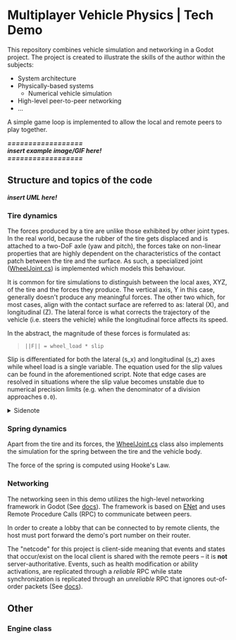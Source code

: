 # Multiplayer Vehicle Physics | Tech Demo
This repository combines vehicle simulation and networking in a Godot project. The project is created to illustrate the skills of the author within the subjects:

* System architecture
* Physically-based systems
    * Numerical vehicle simulation
* High-level peer-to-peer networking
* ...

A simple game loop is implemented to allow the local and remote peers to play together.

***==================***<br/>
***insert example image/GIF here!***<br/>
***==================***

## Structure and topics of the code

***insert UML here!***

### Tire dynamics
The forces produced by a tire are unlike those exhibited by other joint types. In the real world, because the rubber of the tire gets displaced and is attached to a two-DoF axle (yaw and pitch), the forces take on non-linear properties that are highly dependent on the characteristics of the contact patch between the tire and the surface. As such, a specialized joint ([WheelJoint.cs](Scripts\Joints\WheelJoint.cs)) is implemented which models this behaviour.

It is common for tire simulations to distinguish between the local axes, XYZ, of the tire and the forces they produce. The vertical axis, Y in this case, generally doesn't produce any meaningful forces. The other two which, for most cases, align with the contact surface are referred to as: lateral (X), and longitudinal (Z). The lateral force is what corrects the trajectory of the vehicle (i.e. steers the vehicle) while the longitudinal force affects its speed.

In the abstract, the magnitude of these forces is formulated as:
> `||F|| = wheel_load * slip`

Slip is differentiated for both the lateral (s_x) and longitudinal (s_z) axes while wheel load is a single variable. The equation used for the slip values can be found in the aforementioned script. Note that edge cases are resolved in situations where the slip value becomes unstable due to numerical precision limits (e.g. when the denominator of a division approaches `0.0`).

<details>
    <summary>Sidenote</summary>
    
*There are other factors that affect the slip-value or the force vector (such as camber) which are not described here. Please inspect the code if you're interested.*

*It should also be noted that the implementation of the tire joint, as well as this surface-level description of it, only attempts to approximate realistic behaviour that is suitable for gameplay purposes.*
</details>

### Spring dynamics
Apart from the tire and its forces, the [WheelJoint.cs](Scripts\Joints\WheelJoint.cs) class also implements the simulation for the spring between the tire and the vehicle body.

The force of the spring is computed using Hooke's Law.

### Networking
The networking seen in this demo utilizes the high-level networking framework in Godot (See [docs](https://docs.godotengine.org/en/stable/tutorials/networking/high_level_multiplayer.html)). The framework is based on [ENet](http://enet.bespin.org/index.html) and uses Remote Procedure Calls (RPC) to communicate between peers.

In order to create a lobby that can be connected to by remote clients, the host must port forward the demo's port number on their router.

The "netcode" for this project is client-side meaning that events and states that occur/exist on the local client is shared with the remote peers &ndash; it is **not** server-authoritative. Events, such as health modification or ability activations, are replicated through a *reliable* RPC while state synchronization is replicated through an *unreliable* RPC that ignores out-of-order packets (See [docs](https://docs.godotengine.org/en/stable/tutorials/networking/high_level_multiplayer.html#remote-procedure-calls)).


## Other

### Engine class
